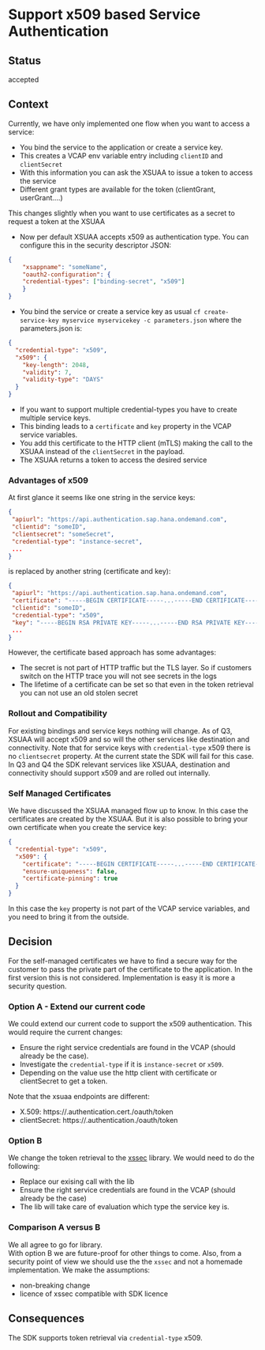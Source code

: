 # Support x509 based Service Authentication

## Status

accepted

## Context

Currently, we have only implemented one flow when you want to access a service:

- You bind the service to the application or create a service key.
- This creates a VCAP env variable entry including `clientID` and `clientSecret`
- With this information you can ask the XSUAA to issue a token to access the service
- Different grant types are available for the token (clientGrant, userGrant....)

This changes slightly when you want to use certificates as a secret to request a token at the XSUAA

- Now per default XSUAA accepts x509 as authentication type.
  You can configure this in the security descriptor JSON:

```JSON
{
    "xsappname": "someName",
    "oauth2-configuration": {
    "credential-types": ["binding-secret", "x509"]
    }
}
```

- You bind the service or create a service key as usual `cf create-service-key myservice myservicekey -c parameters.json` where the parameters.json is:

```json
{
  "credential-type": "x509",
  "x509": {
    "key-length": 2048,
    "validity": 7,
    "validity-type": "DAYS"
  }
}
```

- If you want to support multiple credential-types you have to create multiple service keys.
- This binding leads to a `certificate` and `key` property in the VCAP service variables.
- You add this certificate to the HTTP client (mTLS) making the call to the XSUAA instead of the `clientSecret` in the payload.
- The XSUAA returns a token to access the desired service

### Advantages of x509

At first glance it seems like one string in the service keys:

```json
{
 "apiurl": "https://api.authentication.sap.hana.ondemand.com",
 "clientid": "someID",
 "clientsecret": "someSecret",
 "credential-type": "instance-secret",
 ...
}
```

is replaced by another string (certificate and key):

```json
{
 "apiurl": "https://api.authentication.sap.hana.ondemand.com",
 "certificate": "-----BEGIN CERTIFICATE-----...-----END CERTIFICATE-----\n-----BEGIN CERTIFICATE-----..-----END CERTIFICATE-----\n-----BEGIN CERTIFICATE-----...-----END CERTIFICATE-----\n",
 "clientid": "someID",
 "credential-type": "x509",
 "key": "-----BEGIN RSA PRIVATE KEY-----...-----END RSA PRIVATE KEY-----\n",
 ...
}
```

However, the certificate based approach has some advantages:

- The secret is not part of HTTP traffic but the TLS layer.
  So if customers switch on the HTTP trace you will not see secrets in the logs
- The lifetime of a certificate can be set so that even in the token retrieval you can not use an old stolen secret

### Rollout and Compatibility

For existing bindings and service keys nothing will change.
As of Q3, XSUAA will accept x509 and so will the other services like destination and connectivity.
Note that for service keys with `credential-type` x509 there is no `clientsecret` property.
At the current state the SDK will fail for this case.
In Q3 and Q4 the SDK relevant services like XSUAA, destination and connectivity should support x509 and are rolled out internally.

### Self Managed Certificates

We have discussed the XSUAA managed flow up to know.
In this case the certificates are created by the XSUAA.
But it is also possible to bring your own certificate when you create the service key:

```json
{
  "credential-type": "x509",
  "x509": {
    "certificate": "-----BEGIN CERTIFICATE-----...-----END CERTIFICATE-----",
    "ensure-uniqueness": false,
    "certificate-pinning": true
  }
}
```

In this case the `key` property is not part of the VCAP service variables, and you need to bring it from the outside.

## Decision

For the self-managed certificates we have to find a secure way for the customer to pass the private part of the certificate to the application.
In the first version this is not considered.
Implementation is easy it is more a security question.

### Option A - Extend our current code

We could extend our current code to support the x509 authentication.
This would require the current changes:

- Ensure the right service credentials are found in the VCAP (should already be the case).
- Investigate the `credential-type` if it is `instance-secret` or `x509`.
- Depending on the value use the http client with certificate or clientSecret to get a token.

Note that the xsuaa endpoints are different:

- X.509: https://<subdomain>.authentication.cert.<landscape domain>/oauth/token
- clientSecret: https://<subdomain>.authentication.<landscape domain>/oauth/token

### Option B

We change the token retrieval to the [xssec](https://www.npmjs.com/package/@sap/xssec) library.
We would need to do the following:

- Replace our exising call with the lib
- Ensure the right service credentials are found in the VCAP (should already be the case)
- The lib will take care of evaluation which type the service key is.

### Comparison A versus B

We all agree to go for library.  
With option B we are future-proof for other things to come.
Also, from a security point of view we should use the the `xssec` and not a homemade implementation.
We make the assumptions:

- non-breaking change
- licence of xssec compatible with SDK licence

## Consequences

The SDK supports token retrieval via `credential-type` x509.
